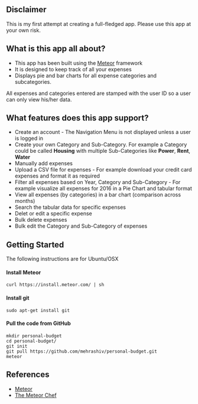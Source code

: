 ## Disclaimer
This is my first attempt at creating a full-fledged app. Please use this app at your own risk.

## What is this app all about?
* This app has been built using the [Meteor](https://www.meteor.com) framework
* It is designed to keep track of all your expenses
* Displays pie and bar charts for all expense categories and subcategories.

All expenses and categories entered are stamped with the user ID so a user can only view his/her data.

## What features does this app support?
* Create an account - The Navigation Menu is not displayed unless a user is logged in
* Create your own Category and Sub-Category. For example a Category could be called **Housing** with multiple Sub-Categories like **Power**, **Rent**, **Water**
* Manually add expenses
* Upload a CSV file for expenses - For example download your credit card expenses and format it as required
* Filter all expenses based on Year, Category and Sub-Category - For example visualize all expenses for 2016 in a Pie Chart and tabular format
* View all expenses (by categories) in a bar chart (comparison across months) 
* Search the tabular data for specific expenses
* Delet or edit a specific expense
* Bulk delete expenses
* Bulk edit the Category and Sub-Category of expenses

## Getting Started
The following instructions are for Ubuntu/OSX
#### Install Meteor
    curl https://install.meteor.com/ | sh
#### Install git
    sudo apt-get install git
#### Pull the code from GitHub
    mkdir personal-budget
    cd personal-budget/
    git init
    git pull https://github.com/mehrashiv/personal-budget.git
    meteor

## References
* [Meteor](https://www.meteor.com)
* [The Meteor Chef](https://themeteorchef.com)

